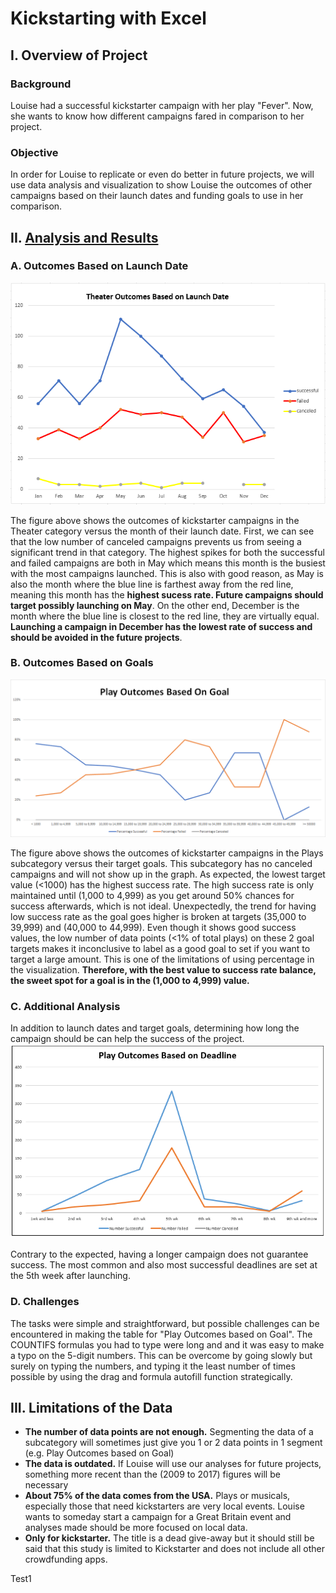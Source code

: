 # Kickstarting with Excel

## I. Overview of Project

### Background
Louise had a successful kickstarter campaign with her play "Fever". Now, she wants to know how different campaigns fared in comparison to her project. 

### Objective
In order for Louise to replicate or even do better in future projects, we will use data analysis and visualization to show Louise the outcomes of other campaigns based on their launch dates and funding goals to use in her comparison. 


## II. [Analysis and Results](Kickstarter_Challenge.rar)

### A. Outcomes Based on Launch Date
![](Resources/Theater_Outcomes_Vs_Launch.PNG)

The figure above shows the outcomes of kickstarter campaigns in the Theater category versus the month of their launch date. First, we can see that the low number of canceled campaigns prevents us from seeing a significant trend in that category. The highest spikes for both the successful and failed campaigns are both in May which means this month is the busiest with the most campaigns launched. This is also with good reason, as May is also the month where the blue line is farthest away from the red line, meaning this month has the **highest sucess rate. Future campaigns should target possibly launching on May**. On the other end, December is the month where the blue line is closest to the red line, they are virtually equal. **Launching a campaign in December has the lowest rate of success and should be avoided in the future projects**.

### B. Outcomes Based on Goals
![](Resources/Outcomes_Vs_Goals.PNG)

The figure above shows the outcomes of kickstarter campaigns in the Plays subcategory versus their target goals. This subcategory has no canceled campaigns and will not show up in the graph. As expected, the lowest target value (<1000) has the highest success rate. The high success rate is only maintained until (1,000 to 4,999) as you get around 50% chances for success afterwards, which is not ideal. Unexpectedly, the trend for having low success rate as the goal goes higher is broken at targets (35,000 to 39,999) and (40,000 to 44,999). Even though it shows good success values, the low number of data points (<1% of total plays) on these 2 goal targets makes it inconclusive to label as a good goal to set if you want to target a large amount. This is one of the limitations of using percentage in the visualization. **Therefore, with the best value to success rate balance, the sweet spot for a goal is in the (1,000 to 4,999) value.**

### C. Additional Analysis
In addition to launch dates and target goals, determining how long the campaign should be can help the success of the project.
![](Resources/Outcomes_Vs_Deadline.PNG)

Contrary to the expected, having a longer campaign does not guarantee success. The most common and also most successful deadlines are set at the 5th week after launching.

### D. Challenges
The tasks were simple and straightforward, but possible challenges can be encountered in making the table for "Play Outcomes based on Goal". The COUNTIFS formulas you had to type were long and and it was easy to make a typo on the 5-digit numbers. This can be overcome by going slowly but surely on typing the numbers, and typing it the least number of times possible by using the drag and formula autofill function strategically.

## III. Limitations of the Data
- **The number of data points are not enough.** Segmenting the data of a subcategory will sometimes just give you 1 or 2 data points in 1 segment (e.g. Play Outcomes based on Goal)
- **The data is outdated.** If Louise will use our analyses for future projects, something more recent than the (2009 to 2017) figures will be necessary
- **About 75% of the data comes from the USA.** Plays or musicals, especially those that need kickstarters are very local events. Louise wants to someday start a campaign for a Great Britain event and analyses made should be more focused on local data.
- **Only for kickstarter.** The title is a dead give-away but it should still be said that this study is limited to Kickstarter and does not include all other crowdfunding apps.

Test1